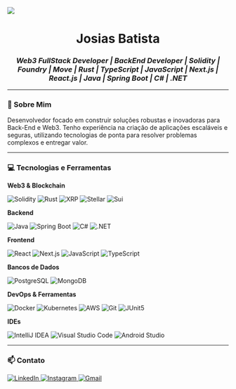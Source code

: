 ![](https://komarev.com/ghpvc/?username=josiasdev&color=006bed)

<div align="center">
  <h1>
    Josias Batista
  </h1>
  <h3>
    <i>Web3 FullStack Developer | BackEnd Developer | Solidity | Foundry | Move | Rust | TypeScript | JavaScript | Next.js | React.js | Java | Spring Boot | C# | .NET</i>
  </h3>
</div>

---

### 👋 Sobre Mim
Desenvolvedor focado em construir soluções robustas e inovadoras para Back-End e Web3. Tenho experiência na criação de aplicações escaláveis e seguras, utilizando tecnologias de ponta para resolver problemas complexos e entregar valor.

---

### 💻 Tecnologias e Ferramentas

**Web3 & Blockchain**
<p>
  <img src="https://img.shields.io/badge/Solidity-e6e6e6?style=for-the-badge&logo=solidity&logoColor=black" alt="Solidity"/>
  <img src="https://img.shields.io/badge/Rust-000000?style=for-the-badge&logo=rust&logoColor=white" alt="Rust"/>
  <img src="https://img.shields.io/badge/Xrp-black?style=for-the-badge&logo=xrp&logoColor=white" alt="XRP"/>
  <img src="https://img.shields.io/badge/Stellar-7D00FF?style=for-the-badge&logo=Stellar&logoColor=white" alt="Stellar"/>
  <img src="https://img.shields.io/badge/Sui-4DA2FF.svg?style=for-the-badge&logo=Sui&logoColor=white" alt="Sui"/>
</p>

**Backend**
<p>
  <img src="https://img.shields.io/badge/java-%23ED8B00.svg?style=for-the-badge&logo=openjdk&logoColor=white" alt="Java"/>
  <img src="https://img.shields.io/badge/Spring%20Boot-6DB33F.svg?style=for-the-badge&logo=Spring-Boot&logoColor=white" alt="Spring Boot"/>
  <img src="https://img.shields.io/badge/c%23-%23239120.svg?style=for-the-badge&logo=csharp&logoColor=white" alt="C#"/>
  <img src="https://img.shields.io/badge/.NET-5C2D91?style=for-the-badge&logo=.net&logoColor=white" alt=".NET"/>
</p>

**Frontend**
<p>
  <img src="https://img.shields.io/badge/React-20232A?style=for-the-badge&logo=react&logoColor=61DAFB" alt="React"/>
  <img src="https://img.shields.io/badge/next%20js-000000?style=for-the-badge&logo=nextdotjs&logoColor=white" alt="Next.js"/>
  <img src="https://img.shields.io/badge/JavaScript-323330?style=for-the-badge&logo=javascript&logoColor=F7DF1E" alt="JavaScript"/>
  <img src="https://img.shields.io/badge/TypeScript-007ACC?style=for-the-badge&logo=typescript&logoColor=white" alt="TypeScript"/>
</p>

**Bancos de Dados**
<p>
  <img src="https://img.shields.io/badge/PostgreSQL-316192?style=for-the-badge&logo=postgresql&logoColor=white" alt="PostgreSQL"/>
  <img src="https://img.shields.io/badge/MongoDB-4EA94B?style=for-the-badge&logo=mongodb&logoColor=white" alt="MongoDB"/>
</p>

**DevOps & Ferramentas**
<p>
  <img src="https://img.shields.io/badge/Docker-2CA5E0?style=for-the-badge&logo=docker&logoColor=white" alt="Docker"/>
  <img src="https://img.shields.io/badge/kubernetes-326ce5.svg?&style=for-the-badge&logo=kubernetes&logoColor=white" alt="Kubernetes"/>
  <img src="https://img.shields.io/badge/Amazon_Web_Services-FF9900?style=for-the-badge&logo=amazonwebservices&logoColor=white" alt="AWS"/>
  <img src="https://img.shields.io/badge/Git-F05032.svg?style=for-the-badge&logo=Git&logoColor=white" alt="Git"/>
  <img src="https://img.shields.io/badge/JUnit5-25A162.svg?style=for-the-badge&logo=JUnit5&logoColor=white" alt="JUnit5"/>
</p>

**IDEs**
<p>
  <img src="https://img.shields.io/badge/IntelliJIDEA-000000.svg?style=for-the-badge&logo=intellij-idea&logoColor=white" alt="IntelliJ IDEA"/>
  <img src="https://img.shields.io/badge/Visual%20Studio%20Code-0078d7.svg?style=for-the-badge&logo=visual-studio-code&logoColor=white" alt="Visual Studio Code"/>
  <img src="https://img.shields.io/badge/android%20studio-346ac1?style=for-the-badge&logo=android%20studio&logoColor=white" alt="Android Studio"/>
</p>

---

### 📫 Contato

<p>
  <a href="https://www.linkedin.com/in/josias-batista/" target="_blank">
    <img src="https://img.shields.io/badge/LinkedIn-0077B5?style=for-the-badge&logo=linkedin&logoColor=white" alt="LinkedIn">
  </a>
  <a href="https://www.instagram.com/josiascristaodev/" target="_blank">
    <img src="https://img.shields.io/badge/-Instagram-%23E4405F?style=for-the-badge&logo=instagram&logoColor=white" alt="Instagram">
  </a>
  <a href="mailto:francisco.batista67@alu.ufc.br">
    <img src="https://img.shields.io/badge/Gmail-333333?style=for-the-badge&logo=gmail&logoColor=red" alt="Gmail">
  </a>
</p>
